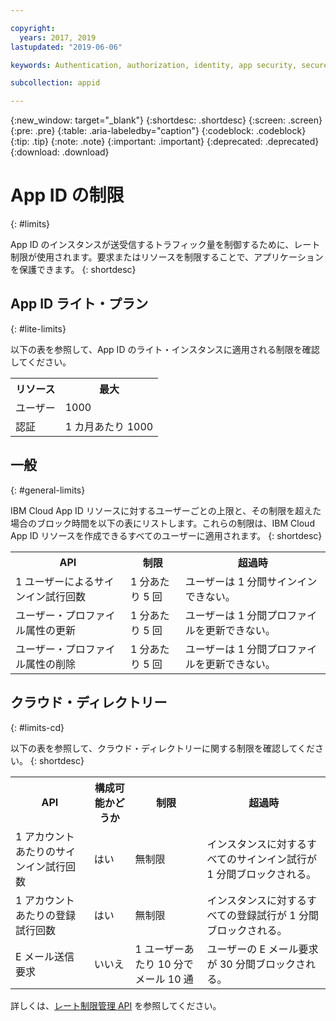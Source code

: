```yaml
---

copyright:
  years: 2017, 2019
lastupdated: "2019-06-06"

keywords: Authentication, authorization, identity, app security, secure, rates, cloud directory, rate limit, attempts

subcollection: appid

---
```


{:new_window: target="_blank"}
{:shortdesc: .shortdesc}
{:screen: .screen}
{:pre: .pre}
{:table: .aria-labeledby="caption"}
{:codeblock: .codeblock}
{:tip: .tip}
{:note: .note}
{:important: .important}
{:deprecated: .deprecated}
{:download: .download}


# App ID の制限
{: #limits}

App ID のインスタンスが送受信するトラフィック量を制御するために、レート制限が使用されます。要求またはリソースを制限することで、アプリケーションを保護できます。
{: shortdesc}

## App ID ライト・プラン 
{: #lite-limits}

以下の表を参照して、App ID のライト・インスタンスに適用される制限を確認してください。 

<table>
    <tr>
        <th>リソース</th>
        <th>最大</th>
    </tr>
    <tr>
        <td>ユーザー</td>
        <td>1000</td>
    </tr>
    <tr>
        <td>認証</td>
        <td>1 カ月あたり 1000</td>
    </tr>
</table>

## 一般
{: #general-limits}

IBM Cloud App ID リソースに対するユーザーごとの上限と、その制限を超えた場合のブロック時間を以下の表にリストします。これらの制限は、IBM Cloud App ID リソースを作成できるすべてのユーザーに適用されます。
{: shortdesc}

<table>
    <tr>
        <th>API</th>
        <th>制限</th>
        <th>超過時</th>
    </tr>
    <tr>
        <td>1 ユーザーによるサインイン試行回数</td>
        <td>1 分あたり 5 回</td>
        <td>ユーザーは 1 分間サインインできない。</td>
    </tr>
    <tr>
        <td>ユーザー・プロファイル属性の更新</td>
        <td>1 分あたり 5 回</td>
        <td>ユーザーは 1 分間プロファイルを更新できない。</td>
    </tr>
        <td>ユーザー・プロファイル属性の削除</td>
        <td>1 分あたり 5 回</td>
        <td>ユーザーは 1 分間プロファイルを更新できない。</td>
    </tr>
</table>



## クラウド・ディレクトリー
{: #limits-cd}

以下の表を参照して、クラウド・ディレクトリーに関する制限を確認してください。
{: shortdesc}

<table>
    <tr>
        <th>API</th>
        <th>構成可能かどうか</th>
        <th>制限</th>
        <th>超過時</th>
    </tr>
    <tr>
        <td>1 アカウントあたりのサインイン試行回数</td>
        <td>はい</td>
        <td>無制限</td>
        <td>インスタンスに対するすべてのサインイン試行が 1 分間ブロックされる。</td>
    </tr>
    <tr>
        <td>1 アカウントあたりの登録試行回数</td>
        <td>はい</td>
        <td>無制限</td>
        <td>インスタンスに対するすべての登録試行が 1 分間ブロックされる。</td>
    </tr>
    <tr>
        <td>E メール送信要求</td>
        <td>いいえ</td>
        <td>1 ユーザーあたり 10 分でメール 10 通</td>
        <td>ユーザーの E メール要求が 30 分間ブロックされる。</td>
    </tr>
</table>

詳しくは、<a href="https://us-south.appid.cloud.ibm.com/swagger-ui/#/Management%20API%20-%20Config/mgmt.updateRateLimitConfig" target="_blank">レート制限管理 API</a> を参照してください。

